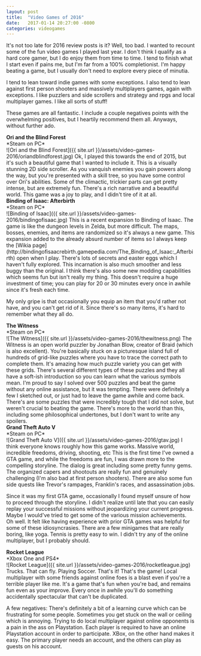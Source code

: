```yaml
---
layout: post
title:  "Video Games of 2016"
date:   2017-01-14 20:27:00 -0800
categories: videogames
---
```

It's not too late for 2016 review posts is it? Well, too bad. I wanted to recount some of the fun video games I played last year. I don't think I qualify as a hard core gamer, but I do enjoy them from time to time. I tend to finish what I start even if pains me, but I'm far from a 100% completionist. I'm happy beating a game, but I usually don't need to explore every piece of minutia.

I tend to lean toward indie games with some exceptions. I also tend to lean against first person shooters and massively multiplayers games, again with exceptions. I like puzzlers and side scrollers and strategy and rpgs and local multiplayer games. I like all sorts of stuff!

These games are all fantastic. I include a couple negatives points with the overwhelming positives, but I heartily recommend them all. Anyways, without further ado.

<h4 style="margin:0;"> Ori and the Blind Forest </h4>
*Steam on PC*<br/>
![Ori and the Blind Forest]({{ site.url }}/assets/video-games-2016/oriandblindforest.jpg)
Ok, I played this towards the end of 2015, but it's such a beautiful game that I wanted to include it. This is a visually stunning 2D side scroller. As you vanquish enemies you gain powers along the way, but you're presented with a skill tree, so you have some control over Ori's abilities. Some of the climactic, trickier parts can get pretty intense, but are extremely fun. There's a rich narrative and a beautiful world. This game was a joy to play, and I didn't tire of it at all. 


<h4 style="margin:0;">Binding of Isaac: Afterbirth</h4>
*Steam on PC*<br/>
![Binding of Isaac]({{ site.url }}/assets/video-games-2016/bindingofisaac.jpg)
This is a recent expansion to Binding of Isaac. The game is like the dungeon levels in Zelda, but more difficult. The maps, bosses, enemies, and items are randomized so it's always a new game. This expansion added to the already absurd number of items so I always keep the [Wikia page](http://bindingofisaacrebirth.gamepedia.com/The_Binding_of_Isaac:_Afterbirth) open when I play. There's lots of secrets and easter eggs which I haven't fully explored. This incarnation is also much smoother and less buggy than the original. I think there's also some new modding capabilities which seems fun but isn't really my thing. This doesn't require a huge investment of time; you can play for 20 or 30 minutes every once in awhile since it's fresh each time.

My only gripe is that occasionally you equip an item that you'd rather not have, and you can't get rid of it. Since there's so many items, it's hard to remember what they all do.


<h4 style="margin:0;">The Witness</h4>
*Steam on PC*<br/>
![The Witness]({{ site.url }}/assets/video-games-2016/thewitness.png)
The Witness is an open world puzzler by Jonathan Blow, creator of Braid (which is also excellent). You're basically stuck on a picturesque island full of hundreds of grid-like puzzles where you have to trace the correct path to complete them. It's amazing how much puzzle variety you can get with these grids. There's several different types of these puzzles and they all have a soft-ish introduction so you can learn what the various symbols mean. I'm proud to say I solved over 500 puzzles and beat the game without any online assistance, but it was tempting. There were definitely a few I sketched out, or just had to leave the game awhile and come back. There's are some puzzles that were incredibly tough that I did not solve, but weren't crucial to beating the game. There's more to the world than this, including some philosophical undertones, but I don't want to write any spoilers.


<h4 style="margin:0;">Grand Theft Auto V</h4>
*Steam on PC*<br/>
![Grand Theft Auto V]({{ site.url }}/assets/video-games-2016/gtav.jpg)
I think everyone knows roughly how this game works. Massive world, incredible freedoms, driving, shooting, etc This is the first time I've owned a GTA game, and while the freedoms are fun, I was drawn more to the compelling storyline. The dialog is great including some pretty funny gems. The organized capers and shootouts are really fun and genuinely challenging (I'm also bad at first person shooters). There are also some fun side quests like Trevor's rampages, Franklin's races, and assassination jobs. 

Since it was my first GTA game, occasionally I found myself unsure of how to proceed through the storyline. I didn't realize until late that you can easily replay your successful missions without jeopardizing your current progress. Maybe I would've tried to get some of the various mission achievements. Oh well. It felt like having experience with prior GTA games was helpful for some of these idiosyncrasies. There are a few minigames that are really boring, like yoga. Tennis is pretty easy to win. I didn't try any of the online multiplayer, but I probably should.

<h4 style="margin:0;">Rocket League</h4>
*Xbox One and PS4*<br/>
![Rocket League]({{ site.url }}/assets/video-games-2016/rocketleague.jpg)
Trucks. That can fly. Playing Soccer. That's it! That's the game! Local multiplayer with some friends against  online foes is a blast even if you're a terrible player like me. It's a game that's fun when you're bad, and remains fun even as your improve. Every once in awhile you'll do something accidentally spectacular that can't be duplicated.

A few negatives: There's definitely a bit of a learning curve which can be frustrating for some people. Sometimes you get stuck on the wall or ceiling which is annoying. Trying to do local multiplayer against online opponents is a pain in the ass on Playstation. Each player is required to have an online Playstation account in order to participate. XBox, on the other hand makes it easy. The primary player needs an account, and the others can play as guests on his account.